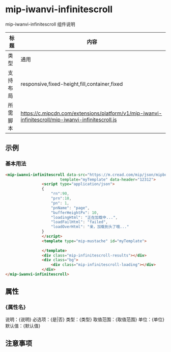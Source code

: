 # mip-iwanvi-infinitescroll

mip-iwanvi-infinitescroll 组件说明

标题|内容
----|----
类型|通用
支持布局|responsive,fixed-height,fill,container,fixed
所需脚本|https://c.mipcdn.com/extensions/platform/v1/mip-iwanvi-infinitescroll/mip-iwanvi-infinitescroll.js

## 示例

### 基本用法
```html
<mip-iwanvi-infinitescroll data-src="https://m.cread.com/mip/json/mipbookstore_json?pid=1&cid="
                        template="myTemplate" data-header="12312">
                <script type="application/json">
                {
                    "rn":90,
                    "prn":10,
                    "pn": 1,
                    "pnName": "page",
                    "bufferHeightPx": 10,
                    "loadingHtml": "正在加载中...",
                    "loadFailHtml": "failed",
                    "loadOverHtml": "亲，加载到头了哦..."
                }
                </script>
                <template type="mip-mustache" id="myTemplate">
                   
                </template>
                <div class="mip-infinitescroll-results"></div>
                <div class="bg">
                    <div class="mip-infinitescroll-loading"></div>
                </div>
</mip-iwanvi-infinitescroll>
```

## 属性

### {属性名}

说明：{说明}
必选项：{是|否}
类型：{类型}
取值范围：{取值范围}
单位：{单位}
默认值：{默认值}

## 注意事项

